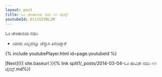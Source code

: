 ```yaml
---
layout: post
title: ಓಂ ಚೇಕಿತಾನಯ ನಮಃ ೧೧ ಟೈಮ್ಸ್
youtubeId: KtitU336L2M
---
```

 
 
 ಓಂ ಚೇಕಿತಾನಯ ನಮಃ  
 
 - ಯಾರು ಎಲ್ಲವನ್ನೂ ಚೆನ್ನಾಗಿ ತಿಳಿದಿದ್ದಾರೆ 
 
  
 
  
 
 
 
 
 
 


{% include youtubePlayer.html id=page.youtubeId %}
 
[Next]({{ site.baseurl }}{% link  split1/_posts/2014-03-04-ಓಂ ಹಾವಿಶೇ ನಮಃ ೧೧ ಟೈಮ್ಸ್.md%})
 
